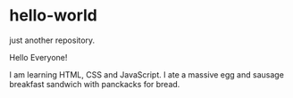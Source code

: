 # hello-world
just another repository.

Hello Everyone!

I am learning HTML, CSS and JavaScript. I ate a massive egg and sausage 
breakfast sandwich with panckacks for bread.

